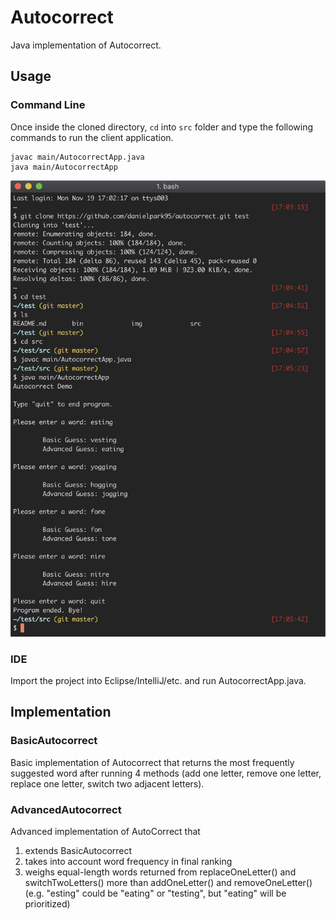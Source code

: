 # Autocorrect
Java implementation of Autocorrect. 

## Usage
### Command Line
Once inside the cloned directory, `cd` into `src` folder and type the following commands to run the client application.
```
javac main/AutocorrectApp.java
java main/AutocorrectApp
```

<a href="url"><img src="https://github.com/danielpark95/autocorrect/blob/master/img/command_line_demo.png" width="700" ></a>


### IDE
Import the project into Eclipse/IntelliJ/etc. and run AutocorrectApp.java.


## Implementation
### BasicAutocorrect
Basic implementation of Autocorrect that returns the most frequently suggested word after running 4 methods (add one letter, remove one letter, replace one letter, switch two adjacent letters).


### AdvancedAutocorrect
Advanced implementation of AutoCorrect that
1) extends BasicAutocorrect
2) takes into account word frequency in final ranking
3) weighs equal-length words returned from replaceOneLetter() and switchTwoLetters() more than addOneLetter() and removeOneLetter() (e.g. "esting" could be "eating" or "testing", but "eating" will be prioritized) 